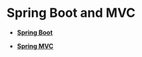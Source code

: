 # Spring Boot and MVC

* **[Spring Boot](https://github.com/tvanwinckel/intro-spring-boot-web/blob/main/spring-boot.md "Spring Boot")**

* **[Spring MVC](https://github.com/tvanwinckel/intro-spring-boot-web/blob/main/spring-mvc.md "Spring MVC")**